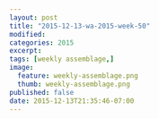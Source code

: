 ```yaml
---
layout: post
title: "2015-12-13-wa-2015-week-50"
modified:
categories: 2015
excerpt:
tags: [weekly assemblage,]
image:
  feature: weekly-assemblage.png
  thumb: weekly-assemblage.png
published: false
date: 2015-12-13T21:35:46-07:00
---
```

